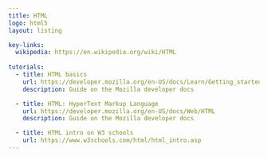 ```yaml
---
title: HTML
logo: html5
layout: listing

key-links:
  wikipedia: https://en.wikipedia.org/wiki/HTML
  
tutorials:
  - title: HTML basics
    url: https://developer.mozilla.org/en-US/docs/Learn/Getting_started_with_the_web/HTML_basics
    description: Guide on the Mozilla developer docs

  - title: HTML: HyperText Markup Language
    url: https://developer.mozilla.org/en-US/docs/Web/HTML
    description: Guide on the Mozilla developer docs

  - title: HTML intro on W3 schools
    url: https://www.w3schools.com/html/html_intro.asp
---
```

